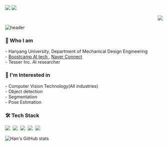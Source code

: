 <p align="left">
  <a href="mailto:yuyuqw92@gmail.com"><img src="https://img.shields.io/badge/Gmail-d14836?style=flat-square&logo=Gmail&logoColor=white&link=yuyuqw92@gmail.com"/></a>
  <a href="https://twilight-han.notion.site/Tech-Blog-f5cb4815912943ffb2f96766d26f264d"><img src="https://img.shields.io/badge/Blog-000000?style=flat-square&logo=Notion&logoColor=#FFFFFF&link=https://twilight-han.notion.site/Tech-Blog-f5cb4815912943ffb2f96766d26f264d"/></a>
</p>
<p align="right">
  <a href="https://hits.seeyoufarm.com"><img src="https://hits.seeyoufarm.com/api/count/incr/badge.svg?url=https%3A%2F%2Fgithub.com%2FMinhan-Bae&count_bg=%2379C83D&title_bg=%23555555&icon=&icon_color=%23E7E7E7&title=hits&edge_flat=false"/></a>
</p>

![header](https://capsule-render.vercel.app/api?type=soft&color=3776AB&height=150&section=header&text=Hi,%20I'm%20MinhanBae%20&fontSize=70&fontColor=FFFFFF&animation=twinkling)

<h3> 💬 Who I am </h3>
- Hanyang University, Department of Mechanical Design Engineering </br>
- <a href="https://boostcamp.connect.or.kr/"> Boostcamp AI tech </a>, <a href="https://www.connect.or.kr/"> Naver Connect </a> </br>
- Tesser Inc. AI researcher </br>

<h3> 🌱 I'm Interested in </h3>
- Computer Vision Technology(All industries) </br>
  - Object detection </br>
  - Segmentation </br>
  - Pose Estimation </br>

<h3> 🛠 Tech Stack </h3>
<p>
  <img src="https://img.shields.io/badge/Python-3776AB?style=flat-square&logo=Python&logoColor=white"/></a>&nbsp
  <img src="https://img.shields.io/badge/Pytorch-EE4C2C?style=flat-square&logo=Pytorch&logoColor=white"/></a>&nbsp
  <img src="https://img.shields.io/badge/Pytorch Lightning-792EE5?style=flat-square&logo=Pytorch Lightning&logoColor=white"/></a>&nbsp
  <img src="https://img.shields.io/badge/Git-F05032?style=flat-square&logo=Git&amp;logoColor=white"/></a>&nbsp 
  <img src="https://img.shields.io/badge/OpenCV-5C3EE8?style=flat-square&logo=OpenCV&amp;logoColor=white"/></a>&nbsp  
</p>

![Han's GitHub stats](https://github-readme-stats.vercel.app/api?username=Minhan-Bae&show_icons=true&theme=github_dark)
